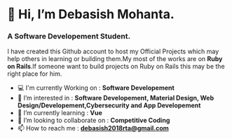 # 👋 Hi, I’m Debasish Mohanta.
### A Software Developement Student.
I have created this Github account to host my Official Projects which may help others in learning or building them.My most of the works are on **Ruby on Rails**.If someone want to build projects on Ruby on Rails this may be the right place for him. 
- 💻 I'm currently Working on : **Software Developement**
- 👀 I’m interested in : **Software Developement, Material Design, Web Design/Developement,Cybersecurity and App Developement**
- 🌱 I’m currently learning : **Vue**
- 💞️ I’m looking to collaborate on : **Competitive Coding**
- 📫 How to reach me : **debasish2018rta@gmail.com**

<!---
ExploreRuby/ExploreRuby is a ✨ special ✨ repository because its `README.md` (this file) appears on your GitHub profile.
You can click the Preview link to take a look at your changes.
--->
